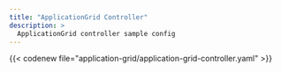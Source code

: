 ```yaml
---
title: "ApplicationGrid Controller"
description: >
  ApplicationGrid controller sample config
---
```


{{< codenew file="application-grid/application-grid-controller.yaml" >}}
